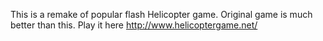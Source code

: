 This is a remake of popular flash Helicopter game.
Original game is much better than this. Play it here http://www.helicoptergame.net/
